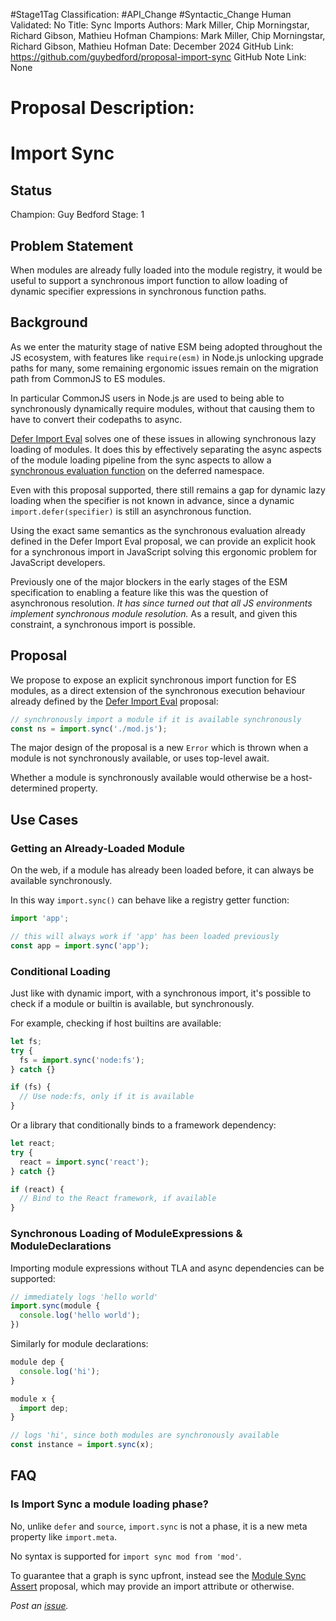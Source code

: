 #Stage1Tag
Classification: #API_Change #Syntactic_Change
Human Validated: No
Title: Sync Imports
Authors: Mark Miller, Chip Morningstar, Richard Gibson, Mathieu Hofman
Champions: Mark Miller, Chip Morningstar, Richard Gibson, Mathieu Hofman
Date: December 2024
GitHub Link: https://github.com/guybedford/proposal-import-sync
GitHub Note Link: None

# Proposal Description:
# Import Sync

## Status

Champion: Guy Bedford
Stage: 1

## Problem Statement

When modules are already fully loaded into the module registry, it would be useful to support a
synchronous import function to allow loading of dynamic specifier expressions in synchronous function
paths.

## Background

As we enter the maturity stage of native ESM being adopted throughout the JS ecosystem, with features
like `require(esm)` in Node.js unlocking upgrade paths for many, some remaining ergonomic issues
remain on the migration path from CommonJS to ES modules.

In particular CommonJS users in Node.js are used to being able to synchronously dynamically require
modules, without that causing them to have to convert their codepaths to async.

[Defer Import Eval](https://github.com/tc39/proposal-defer-import-eval) solves one of these issues in
allowing synchronous lazy loading of modules. It does this by effectively separating the async aspects
of the module loading pipeline from the sync aspects to allow a [synchronous evaluation function](https://github.com/tc39/proposal-defer-import-eval?tab=readme-ov-file#semantics)
on the deferred namespace.

Even with this proposal supported, there still remains a gap for dynamic lazy loading when the specifier
is not known in advance, since a dynamic `import.defer(specifier)` is still an asynchronous function.

Using the exact same semantics as the synchronous evaluation already defined in the Defer Import Eval
proposal, we can provide an explicit hook for a synchronous import in JavaScript solving this ergonomic
problem for JavaScript developers.

Previously one of the major blockers in the early stages of the ESM specification to enabling a feature like this was the question of asynchronous resolution. _It has since turned out that all JS environments implement
synchronous module resolution._ As a result, and given this constraint, a synchronous import is possible.

## Proposal

We propose to expose an explicit synchronous import function for ES modules, as a direct extension of the synchronous execution behaviour already defined by the [Defer Import Eval][] proposal:

```js
// synchronously import a module if it is available synchronously
const ns = import.sync('./mod.js');
```

The major design of the proposal is a new `Error` which is thrown when a module is not synchronously
available, or uses top-level await.

Whether a module is synchronously available would otherwise be a host-determined property.

## Use Cases

### Getting an Already-Loaded Module

On the web, if a module has already been loaded before, it can always be available synchronously.

In this way `import.sync()` can behave like a registry getter function:

```js
import 'app';

// this will always work if 'app' has been loaded previously
const app = import.sync('app');
```

### Conditional Loading

Just like with dynamic import, with a synchronous import, it's possible to check if a module or builtin is available, but synchronously.

For example, checking if host builtins are available:

```js
let fs;
try {
  fs = import.sync('node:fs');
} catch {}

if (fs) {
  // Use node:fs, only if it is available
}
```

Or a library that conditionally binds to a framework dependency:

```js
let react;
try {
  react = import.sync('react');
} catch {}

if (react) {
  // Bind to the React framework, if available
}
```

### Synchronous Loading of ModuleExpressions & ModuleDeclarations

Importing module expressions without TLA and async dependencies can be supported:

```js
// immediately logs 'hello world'
import.sync(module {
  console.log('hello world');
})
```

Similarly for module declarations:

```js
module dep {
  console.log('hi');
}

module x {
  import dep;
}

// logs 'hi', since both modules are synchronously available
const instance = import.sync(x);
```

## FAQ

### Is Import Sync a module loading phase?

No, unlike `defer` and `source`, `import.sync` is not a phase, it is a new meta property like `import.meta`.

No syntax is supported for `import sync mod from 'mod'`.

To guarantee that a graph is sync upfront, instead see the [Module Sync Assert](https://github.com/tc39/proposal-module-sync-assert) proposal, which may provide an import attribute or otherwise.

_Post an [issue](https://github.com/guybedford/proposal-import-sync/issues)._

[Defer Import Eval]: https://github.com/tc39/proposal-defer-import-eval
